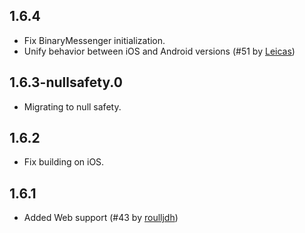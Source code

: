 ## 1.6.4

- Fix BinaryMessenger initialization.
- Unify behavior between iOS and Android versions (#51 by [Leicas](https://github.com/Leicas))

## 1.6.3-nullsafety.0

- Migrating to null safety.

## 1.6.2

- Fix building on iOS.

## 1.6.1

- Added Web support (#43 by [roulljdh](https://github.com/roulljdh))